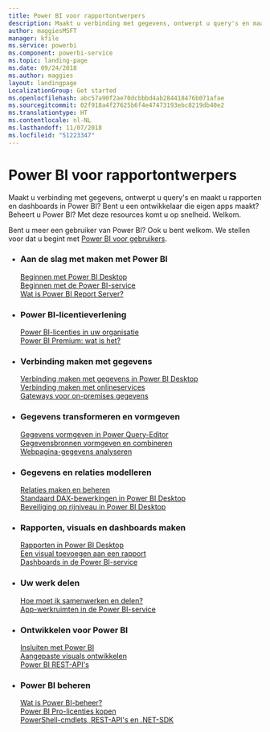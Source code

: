 ```yaml
---
title: Power BI voor rapportontwerpers
description: Maakt u verbinding met gegevens, ontwerpt u query's en maakt u rapporten en dashboards in Power BI? Bent u een ontwikkelaar die eigen apps maakt of een Power BI-beheerder?
author: maggiesMSFT
manager: kfile
ms.service: powerbi
ms.component: powerbi-service
ms.topic: landing-page
ms.date: 09/24/2018
ms.author: maggies
layout: landingpage
LocalizationGroup: Get started
ms.openlocfilehash: abc57a90f2ae70dcbbbd4ab284418476b071afae
ms.sourcegitcommit: 02f918a4f27625b6f4e47473193ebc8219db40e2
ms.translationtype: HT
ms.contentlocale: nl-NL
ms.lasthandoff: 11/07/2018
ms.locfileid: "51223347"
---
```

# <a name="power-bi-for-report-designers"></a>Power BI voor rapportontwerpers

Maakt u verbinding met gegevens, ontwerpt u query's en maakt u rapporten en dashboards in Power BI? Bent u een ontwikkelaar die eigen apps maakt? Beheert u Power BI? Met deze resources komt u op snelheid. Welkom.

Bent u meer een gebruiker van Power BI? Ook u bent welkom. We stellen voor dat u begint met [Power BI voor gebruikers](consumer/power-bi-consumer-landing.md).

<ul class="panelContent cardsF"> 
              <li> 
                             <div class="cardSize"> 
                                           <div class="cardPadding"> 
                                                          <div class="card"> 
                                                                        <div class="cardText"> 
                                                                                      <h3>Aan de slag met maken met Power BI</h3> 
                                                                                      <p></p>
                                                                                            <a href="desktop-what-is-desktop.md">Beginnen met Power BI Desktop</a><br/> 
                                                                                            <a href="power-bi-overview.md">Beginnen met de Power BI-service</a><br/> 
                                                                                            <a href="report-server/get-started.md">Wat is Power BI Report Server?</a>
                                                                        </div> 
                                                          </div> 
                                           </div> 
                             </div> 
              </li>
              <li> 
                             <div class="cardSize"> 
                                           <div class="cardPadding"> 
                                                          <div class="card"> 
                                                                        <div class="cardText"> 
                                                                                      <h3>Power BI-licentieverlening</h3> 
                                                                                      <p></p>
                                                                                            <a href="service-admin-licensing-organization.md">Power BI-licenties in uw organisatie</a><br/> 
                                                                                            <a href="service-premium.md">Power BI Premium: wat is het?</a> 
                                                                        </div> 
                                                          </div> 
                                           </div> 
                             </div> 
              </li>
              <li> 
                             <div class="cardSize"> 
                                           <div class="cardPadding"> 
                                                          <div class="card"> 
                                                                        <div class="cardText"> 
                                                                                      <h3>Verbinding maken met gegevens</h3> 
                                                                                      <p></p>
                                                                                            <a href="desktop-quickstart-connect-to-data.md">Verbinding maken met gegevens in Power BI Desktop </a><br/> 
                                                                                            <a href="service-connect-to-services.md">Verbinding maken met onlineservices</a><br/> 
                                                                                            <a href="service-gateway-install.md">Gateways voor on-premises gegevens</a>
                                                                        </div> 
                                                          </div> 
                                           </div> 
                             </div> 
              </li>
              <li> 
                             <div class="cardSize"> 
                                           <div class="cardPadding"> 
                                                          <div class="card"> 
                                                                        <div class="cardText"> 
                                                                                      <h3>Gegevens transformeren en vormgeven</h3> 
                                                                                      <p></p>
                                                                                            <a href="desktop-common-query-tasks.md">Gegevens vormgeven in Power Query-Editor</a><br/> 
                                                                                            <a href="desktop-shape-and-combine-data.md">Gegevensbronnen vormgeven en combineren</a><br/> 
                                                                                            <a href="desktop-tutorial-importing-and-analyzing-data-from-a-web-page.md">Webpagina-gegevens analyseren</a>
                                                                        </div> 
                                                          </div> 
                                           </div> 
                             </div> 
              </li>
              <li> 
                             <div class="cardSize"> 
                                           <div class="cardPadding"> 
                                                          <div class="card"> 
                                                                       <div class="cardText"> 
                                                                                      <h3>Gegevens en relaties modelleren</h3> 
                                                                                      <p></p>
                                                                                            <a href="desktop-create-and-manage-relationships.md">Relaties maken en beheren</a><br/>
                                                                                            <a href="desktop-quickstart-learn-dax-basics.md">Standaard DAX-bewerkingen in Power BI Desktop</a><br/> 
                                                                                            <a href="service-admin-rls.md">Beveiliging op rijniveau in Power BI Desktop</a> 
                                                                        </div> 
                                                          </div> 
                                           </div> 
                             </div> 
              </li>
              <li> 
                             <div class="cardSize"> 
                                           <div class="cardPadding"> 
                                                          <div class="card"> 
                                                                        <div class="cardText"> 
                                                                                      <h3>Rapporten, visuals en dashboards maken</h3> 
                                                                                      <p></p>
                                                                                            <a href="desktop-report-view.md">Rapporten in Power BI Desktop</a><br/> 
                                                                                            <a href="power-bi-report-add-visualizations-i.md">Een visual toevoegen aan een rapport</a><br/> 
                                                                                            <a href="service-dashboard-create.md">Dashboards in de Power BI-service</a>
                                                                        </div> 
                                                          </div> 
                                           </div> 
                             </div> 
              </li>
              <li> 
                             <div class="cardSize"> 
                                           <div class="cardPadding"> 
                                                          <div class="card"> 
                                                                        <div class="cardText"> 
                                                                                      <h3>Uw werk delen</h3> 
                                                                                      <p></p>
                                                                                            <a href="service-how-to-collaborate-distribute-dashboards-reports.md">Hoe moet ik samenwerken en delen?</a><br/>
                                                                                            <a href="service-create-workspaces.md">App-werkruimten in de Power BI-service</a> 
                                                                        </div> 
                                                          </div> 
                                           </div> 
                             </div> 
              </li>
              <li> 
                             <div class="cardSize"> 
                                           <div class="cardPadding"> 
                                                          <div class="card"> 
                                                                        <div class="cardText"> 
                                                                                      <h3>Ontwikkelen voor Power BI</h3> 
                                                                                      <p></p>
                                                                                            <a href="developer/embedding.md">Insluiten met Power BI</a><br/> 
                                                                                            <a href="developer/custom-visual-develop-tutorial.md">Aangepaste visuals ontwikkelen</a><br/> 
                                                                                            <a href="https://docs.microsoft.com/rest/api/power-bi">Power BI REST-API's</a>
                                                                        </div> 
                                                          </div> 
                                           </div> 
                             </div> 
              </li>
              <li> 
                             <div class="cardSize"> 
                                           <div class="cardPadding"> 
                                                          <div class="card"> 
                                                                        <div class="cardText"> 
                                                                                      <h3>Power BI beheren</h3> 
                                                                                      <p></p>
                                                                                            <a href="service-admin-administering-power-bi-in-your-organization.md">Wat is Power BI-beheer?</a><br/> 
                                                                                            <a href="service-admin-purchasing-power-bi-pro.md">Power BI Pro-licenties kopen</a><br/>
                                                                                            <a href="service-admin-reference.md">PowerShell-cmdlets, REST-API's en .NET-SDK</a>
                                                                        </div> 
                                                          </div> 
                                           </div> 
                             </div> 
              </li>
</ul>



